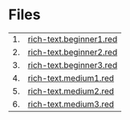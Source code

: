 # Files

<table>
<tr> <td> 1. <td><a href="rich-text.beginner1.red">rich-text.beginner1.red</a>
<tr> <td> 2. <td><a href="rich-text.beginner2.red">rich-text.beginner2.red</a>
<tr> <td> 3. <td><a href="rich-text.beginner3.red">rich-text.beginner3.red</a>
<tr> <td> 4. <td><a href="rich-text.medium1.red">rich-text.medium1.red</a>
<tr> <td> 5. <td><a href="rich-text.medium2.red">rich-text.medium2.red</a>
<tr> <td> 6. <td><a href="rich-text.medium3.red">rich-text.medium3.red</a>
</table>
